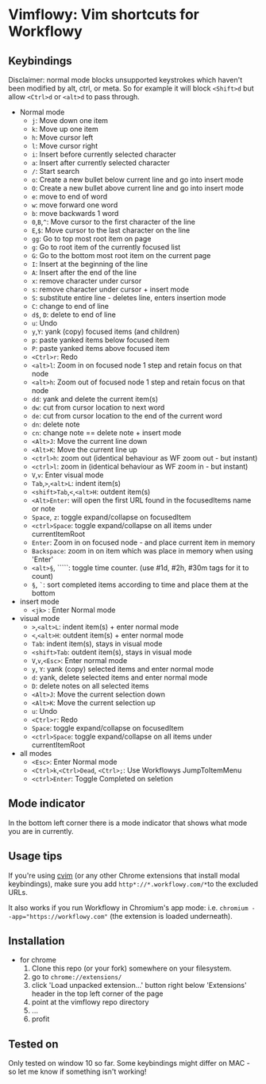 Vimflowy: Vim shortcuts for Workflowy
=====================================

Keybindings
-----------

Disclaimer: normal mode blocks unsupported keystrokes which haven't been modified by alt, ctrl, or meta. So for example it will block `<Shift>d` but allow `<Ctrl>d` or `<alt>d` to pass through. 

* Normal mode
    - `j`: Move down one item
    - `k`: Move up one item
    - `h`: Move cursor left
    - `l`: Move cursor right
    - `i`: Insert before currently selected character
    - `a`: Insert after currently selected character
    - `/`: Start search 
    - `o`: Create a new bullet below current line and go into insert mode
    - `O`: Create a new bullet above current line and go into insert mode
    - `e`: move to end of word 
    - `w`: move forward one word 
    - `b`: move backwards 1 word 
    - `0`,`B`,`^`: Move cursor to the first character of the line
    - `E`,`$`: Move cursor to the last character on the line
    - `gg`: Go to top most root item on page 
    - `g`: Go to root item of the currently focused list
    - `G`: Go to the bottom most root item on the current page
    - `I`: Insert at the beginning of the line
    - `A`: Insert after the end of the line
    - `x`: remove character under cursor 
    - `s`: remove character under cursor + insert mode
    - `S`: substitute entire line - deletes line, enters insertion mode
    - `C`: change to end of line
    - `d$`, `D`: delete to end of line
    - `u`: Undo
    - `y`,`Y`: yank (copy) focused items (and children)
    - `p`: paste yanked items below focused item 
    - `P`: paste yanked items above focused item
    - `<Ctrl>r`: Redo
    - `<alt>l`: Zoom in on focused node 1 step and retain focus on that node 
    - `<alt>h`: Zoom out of focused node 1 step and retain focus on that node 
    - `dd`: yank and delete the current item(s)
    - `dw`: cut from cursor location to next word
    - `de`: cut from cursor location to the end of the current word
    - `dn`: delete note 
    - `cn`: change note == delete note + insert mode
    - `<Alt>J`: Move the current line down
    - `<Alt>K`: Move the current line up
    - `<ctrl>h`: zoom out (identical behaviour as WF zoom out - but instant) 
    - `<ctrl>l`: zoom in  (identical behaviour as WF zoom in  - but instant) 
    - `V`,`v`: Enter visual mode 
    - `Tab`,`>`,`<alt>L`: indent item(s)
    - `<shift>Tab`,`<`,`<alt>H`: outdent item(s)
    - `<Alt>Enter`: will open the first URL found in the focusedItems name or note 
    - `Space`, `z`: toggle expand/collapse on focusedItem 
    - `<ctrl>Space`: toggle expand/collapse on all items under currentItemRoot 
    - `Enter`: Zoom in on focused node - and place current item in memory 
    - `Backspace`: zoom in on item which was place in memory when using 'Enter'
    - `<alt>§`, ``<alt>```: toggle time counter. (use #1d, #2h, #30m tags for it to count) 
    - `§`, `` ` ``: sort completed items according to time and place them at the bottom 
* insert mode
    - `<jk>` : Enter Normal mode
* visual mode
    - `>`,`<alt>L`: indent item(s) + enter normal mode
    - `<`,`<alt>H`: outdent item(s) +  enter normal mode
    - `Tab`: indent item(s), stays in visual mode
    - `<shift>Tab`: outdent item(s), stays in visual mode
    - `V`,`v`,`<Esc>`: Enter normal mode 
    - `y`, `Y`: yank (copy) selected items and enter normal mode 
    - `d`: yank, delete selected items and enter normal mode 
    - `D`: delete notes on all selected items
    - `<Alt>J`: Move the current selection down 
    - `<Alt>K`: Move the current selection up 
    - `u`: Undo
    - `<Ctrl>r`: Redo
    - `Space`: toggle expand/collapse on focusedItem 
    - `<ctrl>Space`: toggle expand/collapse on all items under currentItemRoot 
* all modes
    - `<Esc>`: Enter Normal mode
    - `<Ctrl>k`,`<Ctrl>Dead`, `<Ctrl>;`: Use Workflowys JumpToItemMenu 
    - `<ctrl>Enter`: Toggle Completed on seletion 


Mode indicator
--------------

In the bottom left corner there is a mode indicator that shows what mode you are in currently. 

Usage tips
----------

If you're using [cvim](https://chrome.google.com/webstore/detail/cvim/ihlenndgcmojhcghmfjfneahoeklbjjh) (or any other Chrome extensions that install modal keybindings), make sure you add `http*://*.workflowy.com/*`to the excluded URLs.

It also works if you run Workflowy in Chromium's app mode: i.e. `chromium --app="https://workflowy.com"` (the extension is loaded underneath).

Installation
------------

* for chrome
  1. Clone this repo (or your fork) somewhere on your filesystem. 
  2. go to `chrome://extensions/`
  3. click 'Load unpacked extension...' button right below 'Extensions' header in the top left corner of the page
  4. point at the vimflowy repo directory
  5. ...
  6. profit

Tested on
---------

Only tested on window 10 so far. Some keybindings might differ on MAC - so let me know if something isn't working!
